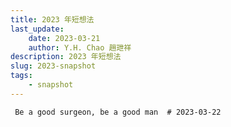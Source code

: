 ```yaml
---
title: 2023 年短想法
last_update: 
    date: 2023-03-21
    author: Y.H. Chao 趙玴祥
description: 2023 年短想法
slug: 2023-snapshot
tags:
    - snapshot
---
```

     Be a good surgeon, be a good man  # 2023-03-22  


    
    
